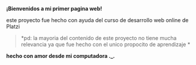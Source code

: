 **¡Bienvenidos a mi primer pagina web!**

este proyecto fue hecho con ayuda del curso de desarrollo web online de Platzi 

> *pd: la mayoria del contenido de este proyecto no tiene mucha relevancia ya que fue hecho con el unico propocito de aprendizaje *

**hecho con amor desde mi computadora ._.**
